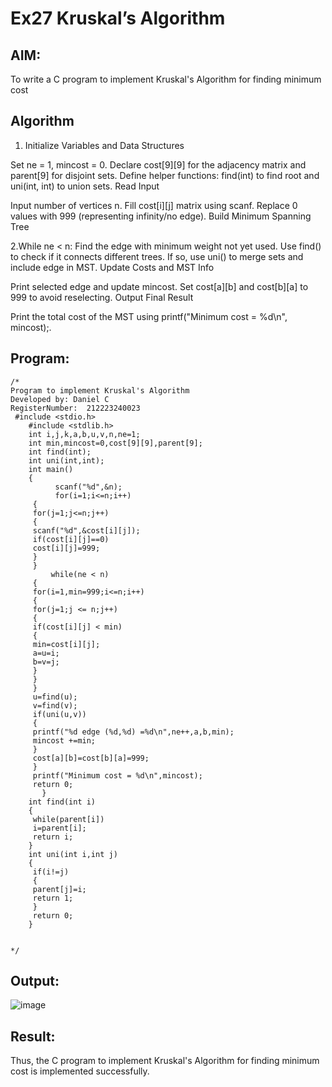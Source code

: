 # Ex27 Kruskal’s Algorithm
## AIM:
To write a C program to implement Kruskal's Algorithm for finding minimum cost

## Algorithm
1. Initialize Variables and Data Structures

Set ne = 1, mincost = 0.
Declare cost[9][9] for the adjacency matrix and parent[9] for disjoint sets.
Define helper functions: find(int) to find root and uni(int, int) to union sets.
Read Input

Input number of vertices n.
Fill cost[i][j] matrix using scanf.
Replace 0 values with 999 (representing infinity/no edge).
Build Minimum Spanning Tree

2.While ne < n:
Find the edge with minimum weight not yet used.
Use find() to check if it connects different trees.
If so, use uni() to merge sets and include edge in MST.
Update Costs and MST Info

Print selected edge and update mincost.
Set cost[a][b] and cost[b][a] to 999 to avoid reselecting.
Output Final Result

Print the total cost of the MST using printf("Minimum cost = %d\n", mincost);.


## Program:
```
/*
Program to implement Kruskal's Algorithm
Developed by: Daniel C
RegisterNumber:  212223240023
 #include <stdio.h>
    #include <stdlib.h>
    int i,j,k,a,b,u,v,n,ne=1;
    int min,mincost=0,cost[9][9],parent[9];
    int find(int);
    int uni(int,int);
    int main()
    {
          scanf("%d",&n);
          for(i=1;i<=n;i++)
     {
     for(j=1;j<=n;j++)
     {
     scanf("%d",&cost[i][j]);
     if(cost[i][j]==0)
     cost[i][j]=999;
     }
     }
         while(ne < n)
     {
     for(i=1,min=999;i<=n;i++)
     {
     for(j=1;j <= n;j++)
     {
     if(cost[i][j] < min)
     {
     min=cost[i][j];
     a=u=i;
     b=v=j;
     }
     }
     }
     u=find(u);
     v=find(v);
     if(uni(u,v))
     {
     printf("%d edge (%d,%d) =%d\n",ne++,a,b,min);
     mincost +=min;
     }
     cost[a][b]=cost[b][a]=999;
     }
     printf("Minimum cost = %d\n",mincost);
     return 0;
       }
    int find(int i)
    {
     while(parent[i])
     i=parent[i];
     return i;
    }
    int uni(int i,int j)
    {
     if(i!=j)
     {
     parent[j]=i;
     return 1;
     }
     return 0;
    }


*/
```

## Output:
![image](https://github.com/user-attachments/assets/30f52a42-be83-4ce1-a702-c7aba615b5b8)



## Result:
Thus, the C program to implement Kruskal's Algorithm for finding minimum cost is implemented successfully.
